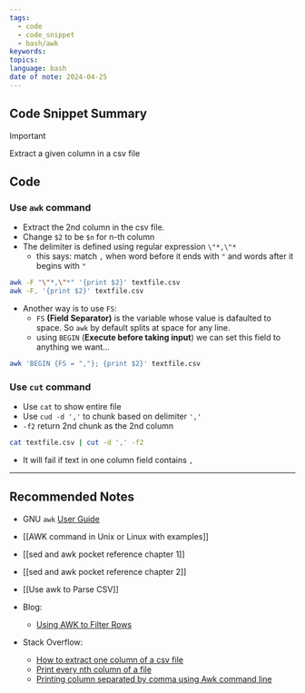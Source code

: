 ```yaml
---
tags:
  - code
  - code_snippet
  - bash/awk
keywords: 
topics: 
language: bash
date of note: 2024-04-25
---
```


## Code Snippet Summary

>[!important]
>Extract a given column in a csv file

## Code

### Use `awk` command

- Extract the 2nd column in the csv file. 
- Change `$2` to be `$n` for n-th column
- The delimiter is defined using regular expression `\"*,\"*` 
	- this says: match `,` when word before it ends with `"` and words after it begins with `"`

```bash
awk -F "\"*,\"*" '{print $2}' textfile.csv
awk -F, '{print $2}' textfile.csv
```

- Another way is to use `FS`: 
	- `FS` **(Field Separator)** is the variable whose value is dafaulted to space. So `awk` by default splits at space for any line.
	- using `BEGIN` (**Execute before taking input**) we can set this field to anything we want...

```bash
awk 'BEGIN {FS = ","}; {print $2}' textfile.csv
```


### Use `cut` command

- Use `cat` to show entire file
- Use `cud -d ','` to chunk based on delimiter `','`
- `-f2` return 2nd chunk as the 2nd column

```bash
cat textfile.csv | cut -d ',' -f2
```

- It will fail if text in one column field contains `,` 





-----------
##  Recommended Notes

- GNU `awk` [User Guide](https://www.gnu.org/software/gawk/manual/gawk.html#General-Introduction)

- [[AWK command in Unix or Linux with examples]]
- [[sed and awk pocket reference chapter 1]]
- [[sed and awk pocket reference chapter 2]]
- [[Use awk to Parse CSV]]

- Blog: 
	- [Using AWK to Filter Rows](https://www.tim-dennis.com/data/tech/2016/08/09/using-awk-filter-rows.html)

- Stack Overflow:
	- [How to extract one column of a csv file](https://stackoverflow.com/questions/19602181/how-to-extract-one-column-of-a-csv-file)
	- [Print every nth column of a file](https://stackoverflow.com/questions/22354082/print-every-nth-column-of-a-file)
	- [Printing column separated by comma using Awk command line](https://stackoverflow.com/questions/26842504/printing-column-separated-by-comma-using-awk-command-line)